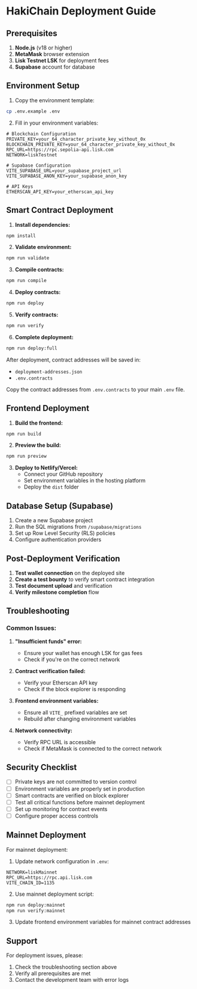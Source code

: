 # HakiChain Deployment Guide

## Prerequisites

1. **Node.js** (v18 or higher)
2. **MetaMask** browser extension
3. **Lisk Testnet LSK** for deployment fees
4. **Supabase** account for database

## Environment Setup

1. Copy the environment template:
```bash
cp .env.example .env
```

2. Fill in your environment variables:
```env
# Blockchain Configuration
PRIVATE_KEY=your_64_character_private_key_without_0x
BLOCKCHAIN_PRIVATE_KEY=your_64_character_private_key_without_0x
RPC_URL=https://rpc.sepolia-api.lisk.com
NETWORK=liskTestnet

# Supabase Configuration
VITE_SUPABASE_URL=your_supabase_project_url
VITE_SUPABASE_ANON_KEY=your_supabase_anon_key

# API Keys
ETHERSCAN_API_KEY=your_etherscan_api_key
```

## Smart Contract Deployment

1. **Install dependencies:**
```bash
npm install
```

2. **Validate environment:**
```bash
npm run validate
```

3. **Compile contracts:**
```bash
npm run compile
```

4. **Deploy contracts:**
```bash
npm run deploy
```

5. **Verify contracts:**
```bash
npm run verify
```

6. **Complete deployment:**
```bash
npm run deploy:full
```

After deployment, contract addresses will be saved in:
- `deployment-addresses.json`
- `.env.contracts`

Copy the contract addresses from `.env.contracts` to your main `.env` file.

## Frontend Deployment

1. **Build the frontend:**
```bash
npm run build
```

2. **Preview the build:**
```bash
npm run preview
```

3. **Deploy to Netlify/Vercel:**
   - Connect your GitHub repository
   - Set environment variables in the hosting platform
   - Deploy the `dist` folder

## Database Setup (Supabase)

1. Create a new Supabase project
2. Run the SQL migrations from `/supabase/migrations`
3. Set up Row Level Security (RLS) policies
4. Configure authentication providers

## Post-Deployment Verification

1. **Test wallet connection** on the deployed site
2. **Create a test bounty** to verify smart contract integration
3. **Test document upload** and verification
4. **Verify milestone completion** flow

## Troubleshooting

### Common Issues:

1. **"Insufficient funds" error:**
   - Ensure your wallet has enough LSK for gas fees
   - Check if you're on the correct network

2. **Contract verification failed:**
   - Verify your Etherscan API key
   - Check if the block explorer is responding

3. **Frontend environment variables:**
   - Ensure all `VITE_` prefixed variables are set
   - Rebuild after changing environment variables

4. **Network connectivity:**
   - Verify RPC URL is accessible
   - Check if MetaMask is connected to the correct network

## Security Checklist

- [ ] Private keys are not committed to version control
- [ ] Environment variables are properly set in production
- [ ] Smart contracts are verified on block explorer
- [ ] Test all critical functions before mainnet deployment
- [ ] Set up monitoring for contract events
- [ ] Configure proper access controls

## Mainnet Deployment

For mainnet deployment:

1. Update network configuration in `.env`:
```env
NETWORK=liskMainnet
RPC_URL=https://rpc.api.lisk.com
VITE_CHAIN_ID=1135
```

2. Use mainnet deployment script:
```bash
npm run deploy:mainnet
npm run verify:mainnet
```

3. Update frontend environment variables for mainnet contract addresses

## Support

For deployment issues, please:
1. Check the troubleshooting section above
2. Verify all prerequisites are met
3. Contact the development team with error logs
